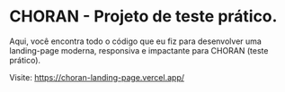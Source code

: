 # CHORAN - Projeto de teste prático.

Aqui, você encontra todo o código que eu fiz para desenvolver uma landing-page moderna, responsiva e impactante para CHORAN (teste prático).

Visite: https://choran-landing-page.vercel.app/
